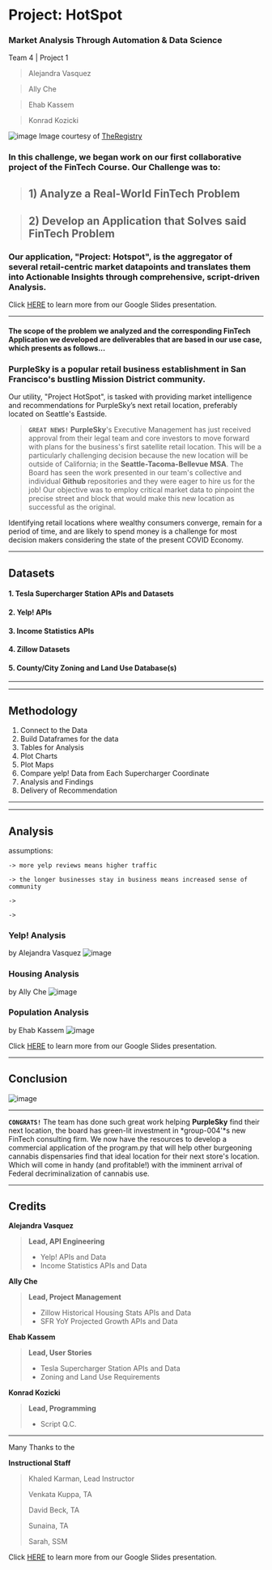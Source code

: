 # Project: HotSpot
### Market Analysis Through Automation & Data Science

Team 4 | Project 1
>Alejandra Vasquez 

>Ally Che

>Ehab Kassem

>Konrad Kozicki

![image](https://i1.wp.com/news.theregistryps.com/wp-content/uploads/2018/07/Eastside.jpeg?fit=1000%2C548&ssl=1) Image courtesy of [TheRegistry](https://news.theregistryps.com/) 

### In this challenge, we began work on our first collaborative project of the FinTech Course. Our Challenge was to: 
>  ## 1) Analyze a Real-World FinTech Problem

> ## 2) Develop an Application that Solves said FinTech Problem 

### Our application, "Project: Hotspot", is the aggregator of several retail-centric market datapoints and translates them into Actionable Insights through comprehensive, script-driven Analysis. 

Click [HERE](https://github.com/sfkonrad/004.01-proj-group4/blob/konrad/M8_Challenge_Submission/Documentation/Group%204%20Project%20Presentation.pdf) to learn more from our Google Slides presentation.

---

#### The scope of the problem we analyzed and the corresponding FinTech Application we developed are deliverables that are based in our use case, which presents as follows...


### **PurpleSky** is a popular retail business establishment in San Francisco's bustling Mission District community.

Our utility, "Project HotSpot", is tasked with providing market intelligence and recommendations for PurpleSky’s next retail location, preferably located on Seattle's Eastside.

> **`GREAT NEWS!`** **PurpleSky**'s Executive Management has just received approval from their legal team and core investors to move forward with plans for the business's first satellite retail location. This will be a particularly challenging decision because the new location will be outside of California; in the **Seattle-Tacoma-Bellevue MSA**. The Board has seen the work presented in our team's collective and individual **Github** repositories and they were eager to hire us for the job! Our objective was to employ critical market data to pinpoint the precise street and block that would make this new location as successful as the original.

Identifying retail locations where wealthy consumers converge, remain for a period of time, and are likely to spend money is a challenge for most decision makers considering the state of the present COVID Economy.

---

## Datasets

#### 1. **Tesla Supercharger Station APIs and Datasets**
#### 2. **Yelp! APIs**
#### 3. **Income Statistics APIs**
#### 4. **Zillow Datasets**
#### 5. **County/City Zoning and Land Use Database(s)**

---



---
## Methodology

1. Connect to the Data 
2. Build Dataframes for the data 
3. Tables for Analysis
4. Plot Charts
5. Plot Maps
6. Compare yelp! Data from Each Supercharger Coordinate 
7. Analysis and Findings 
8. Delivery of Recommendation

---
---
## Analysis


assumptions:
    
    -> more yelp reviews means higher traffic
    
    -> the longer businesses stay in business means increased sense of community
    
    -> 
    
    -> 

### Yelp! Analysis 
 by Alejandra Vasquez
![image](https://github.com/sfkonrad/004.01-proj-group4/blob/konrad/M8_Challenge_Submission/Documentation/Images/SharedScreenshot_yelpchart_01.jpg)



### Housing Analysis 
 by Ally Che
![image](https://github.com/sfkonrad/004.01-proj-group4/blob/konrad/M8_Challenge_Submission/Documentation/Images/SharedScreenshot_ZillowChart_01.jpg)



### Population Analysis 
 by Ehab Kassem
![image](https://github.com/sfkonrad/004.01-proj-group4/blob/main/M8_Challenge_Submission/Documentation/Images/SharedScreenshot_RedmondPopChart_01.jpg)

Click [HERE](https://github.com/sfkonrad/004.01-proj-group4/blob/konrad/M8_Challenge_Submission/Documentation/Group%204%20Project%20Presentation.pdf) to learn more from our Google Slides presentation.


---
## Conclusion

![image](https://github.com/sfkonrad/004.01-proj-group4/blob/konrad/M8_Challenge_Submission/Documentation/Images/SharedScreenshot_Recommendation_01.jpg)

---

**`CONGRATS!`** The team has done such great work helping **PurpleSky** find their next location, the board has green-lit investment in *group-004'*s new FinTech consulting firm. We now have the resources to develop a commercial application of the program.py that will help other burgeoning cannabis dispensaries find that ideal location for their next store's location. Which will come in handy (and profitable!) with the imminent arrival of Federal decriminalization of cannabis use.

---
## Credits 

**Alejandra Vasquez**
> **Lead, API Engineering**
> - Yelp! APIs and Data
> - Income Statistics APIs and Data


**Ally Che**
> **Lead, Project Management**
> - Zillow Historical Housing Stats APIs and Data
> - SFR YoY Projected Growth APIs and Data


**Ehab Kassem**
> **Lead, User Stories**
> - Tesla Supercharger Station APIs and Data
> - Zoning and Land Use Requirements


**Konrad Kozicki**
> **Lead, Programming**
> - Script Q.C.



---
Many Thanks to the

**Instructional Staff**
> Khaled Karman, Lead Instructor 
>
> Venkata Kuppa, TA
>
> David Beck, TA 
>
> Sunaina, TA
>
> Sarah, SSM


Click [HERE](https://github.com/sfkonrad/004.01-proj-group4/blob/konrad/M8_Challenge_Submission/Documentation/Group%204%20Project%20Presentation.pdf) to learn more from our Google Slides presentation.
